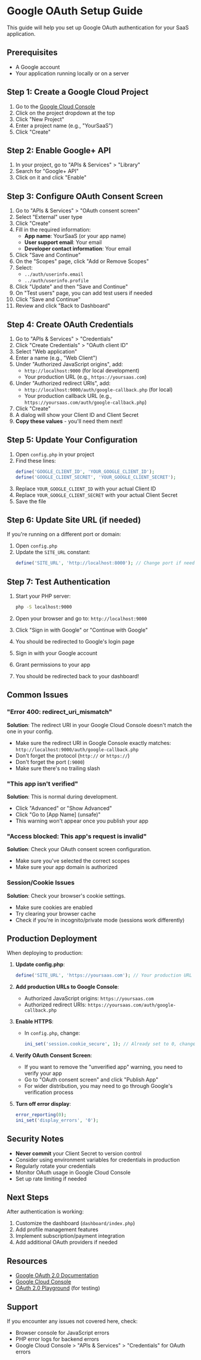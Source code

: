 # Google OAuth Setup Guide

This guide will help you set up Google OAuth authentication for your SaaS application.

## Prerequisites

- A Google account
- Your application running locally or on a server

## Step 1: Create a Google Cloud Project

1. Go to the [Google Cloud Console](https://console.cloud.google.com/)
2. Click on the project dropdown at the top
3. Click "New Project"
4. Enter a project name (e.g., "YourSaaS")
5. Click "Create"

## Step 2: Enable Google+ API

1. In your project, go to "APIs & Services" > "Library"
2. Search for "Google+ API"
3. Click on it and click "Enable"

## Step 3: Configure OAuth Consent Screen

1. Go to "APIs & Services" > "OAuth consent screen"
2. Select "External" user type
3. Click "Create"
4. Fill in the required information:
   - **App name**: YourSaaS (or your app name)
   - **User support email**: Your email
   - **Developer contact information**: Your email
5. Click "Save and Continue"
6. On the "Scopes" page, click "Add or Remove Scopes"
7. Select:
   - `../auth/userinfo.email`
   - `../auth/userinfo.profile`
8. Click "Update" and then "Save and Continue"
9. On "Test users" page, you can add test users if needed
10. Click "Save and Continue"
11. Review and click "Back to Dashboard"

## Step 4: Create OAuth Credentials

1. Go to "APIs & Services" > "Credentials"
2. Click "Create Credentials" > "OAuth client ID"
3. Select "Web application"
4. Enter a name (e.g., "Web Client")
5. Under "Authorized JavaScript origins", add:
   - `http://localhost:9000` (for local development)
   - Your production URL (e.g., `https://yoursaas.com`)
6. Under "Authorized redirect URIs", add:
   - `http://localhost:9000/auth/google-callback.php` (for local)
   - Your production callback URL (e.g., `https://yoursaas.com/auth/google-callback.php`)
7. Click "Create"
8. A dialog will show your Client ID and Client Secret
9. **Copy these values** - you'll need them next!

## Step 5: Update Your Configuration

1. Open `config.php` in your project
2. Find these lines:
   ```php
   define('GOOGLE_CLIENT_ID', 'YOUR_GOOGLE_CLIENT_ID');
   define('GOOGLE_CLIENT_SECRET', 'YOUR_GOOGLE_CLIENT_SECRET');
   ```
3. Replace `YOUR_GOOGLE_CLIENT_ID` with your actual Client ID
4. Replace `YOUR_GOOGLE_CLIENT_SECRET` with your actual Client Secret
5. Save the file

## Step 6: Update Site URL (if needed)

If you're running on a different port or domain:

1. Open `config.php`
2. Update the `SITE_URL` constant:
   ```php
   define('SITE_URL', 'http://localhost:8000'); // Change port if needed
   ```

## Step 7: Test Authentication

1. Start your PHP server:
   ```bash
   php -S localhost:9000
   ```

2. Open your browser and go to: `http://localhost:9000`

3. Click "Sign in with Google" or "Continue with Google"

4. You should be redirected to Google's login page

5. Sign in with your Google account

6. Grant permissions to your app

7. You should be redirected back to your dashboard!

## Common Issues

### "Error 400: redirect_uri_mismatch"

**Solution**: The redirect URI in your Google Cloud Console doesn't match the one in your config.

- Make sure the redirect URI in Google Console exactly matches: `http://localhost:9000/auth/google-callback.php`
- Don't forget the protocol (`http://` or `https://`)
- Don't forget the port (`:9000`)
- Make sure there's no trailing slash

### "This app isn't verified"

**Solution**: This is normal during development.

- Click "Advanced" or "Show Advanced"
- Click "Go to [App Name] (unsafe)"
- This warning won't appear once you publish your app

### "Access blocked: This app's request is invalid"

**Solution**: Check your OAuth consent screen configuration.

- Make sure you've selected the correct scopes
- Make sure your app domain is authorized

### Session/Cookie Issues

**Solution**: Check your browser's cookie settings.

- Make sure cookies are enabled
- Try clearing your browser cache
- Check if you're in incognito/private mode (sessions work differently)

## Production Deployment

When deploying to production:

1. **Update config.php**:
   ```php
   define('SITE_URL', 'https://yoursaas.com'); // Your production URL
   ```

2. **Add production URLs to Google Console**:
   - Authorized JavaScript origins: `https://yoursaas.com`
   - Authorized redirect URIs: `https://yoursaas.com/auth/google-callback.php`

3. **Enable HTTPS**:
   - In `config.php`, change:
     ```php
     ini_set('session.cookie_secure', 1); // Already set to 0, change to 1
     ```

4. **Verify OAuth Consent Screen**:
   - If you want to remove the "unverified app" warning, you need to verify your app
   - Go to "OAuth consent screen" and click "Publish App"
   - For wider distribution, you may need to go through Google's verification process

5. **Turn off error display**:
   ```php
   error_reporting(0);
   ini_set('display_errors', '0');
   ```

## Security Notes

- **Never commit** your Client Secret to version control
- Consider using environment variables for credentials in production
- Regularly rotate your credentials
- Monitor OAuth usage in Google Cloud Console
- Set up rate limiting if needed

## Next Steps

After authentication is working:

1. Customize the dashboard (`dashboard/index.php`)
2. Add profile management features
3. Implement subscription/payment integration
4. Add additional OAuth providers if needed

## Resources

- [Google OAuth 2.0 Documentation](https://developers.google.com/identity/protocols/oauth2)
- [Google Cloud Console](https://console.cloud.google.com/)
- [OAuth 2.0 Playground](https://developers.google.com/oauthplayground/) (for testing)

## Support

If you encounter any issues not covered here, check:
- Browser console for JavaScript errors
- PHP error logs for backend errors
- Google Cloud Console > "APIs & Services" > "Credentials" for OAuth errors

